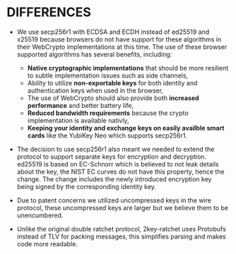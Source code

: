 # DIFFERENCES

- We use secp256r1 with ECDSA and ECDH instead of ed25519 and x25519 because browsers do not have support for these algorithms in their WebCrypto implementations at this time. The use of these browser supported algorithms has several benefits, including:

  - **Native cryptographic implementations** that should be more resilient to subtle implementation issues such as side channels,
  - Ability to utilize **non-exportable keys** for both identity and authentication keys when used in the browser,
  - The use of WebCrypto should also provide both **increased performance** and better battery life,
  - **Reduced bandwidth requirements** because the crypto implementation is available nativly,
  - **Keeping your identity and exchange keys on easily availble smart cards** like the YubiKey Neo which supports secp256r1.

- The decision to use secp256r1 also meant we needed to extend the protocol to support separate keys for encryption and decryption. ed25519 is based on EC-Schnorr which is believed to not leak details about the key, the NIST EC curves do not have this property, hence the change. The change includes the newly introduced encryption key being signed by the corresponding identity key.
- Due to patent concerns we utilized uncompressed keys in the wire protocol, these uncompressed keys are larger but we believe them to be unencumbered.
- Unlike the original double ratchet protocol, 2key-ratchet uses Protobufs instead of TLV for packing messages, this simplifies parsing and makes code more readable.
